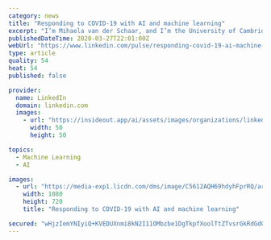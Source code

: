```yaml
---
category: news
title: "Responding to COVID-19 with AI and machine learning"
excerpt: "I’m Mihaela van der Schaar, and I’m the University of Cambridge’s John Humphrey Plummer Professor of AI and machine learning in Medicine. I’m also a Turing Fellow, and Chancellor’s Professor at UCLA. Today I published a perspective paper on COVID-19. The paper is co-authored with members of the Cambridge Centre for AI in Medicine ..."
publishedDateTime: 2020-03-27T22:01:00Z
webUrl: "https://www.linkedin.com/pulse/responding-covid-19-ai-machine-learning-mihaela-van-der-schaar/"
type: article
quality: 54
heat: 54
published: false

provider:
  name: LinkedIn
  domain: linkedin.com
  images:
    - url: "https://insideout.app/ai/assets/images/organizations/linkedin.com-50x50.jpg"
      width: 50
      height: 50

topics:
  - Machine Learning
  - AI

images:
  - url: "https://media-exp1.licdn.com/dms/image/C5612AQH69hdyhFprRQ/article-cover_image-shrink_720_1280/0?e=1590624000&v=beta&t=EnJMkdpwZsMPI09mAHIq1TaD6jxJqKUKACzkla1zYdw"
    width: 1080
    height: 720
    title: "Responding to COVID-19 with AI and machine learning"

secured: "wHjzIemYNIyiQ+KVEDUXnmi8kN2I11OMbzbe1DgTkpfXoolTtZTvsrGkRdGdGECbIRhG+Nlb3BQ08d92iydFodPuccxAo1w3dw6C4Kqa8sAna3NBvlDzSWGvy2esZj2u/y7KGDYtWdEP7Zg6c7oDPkmboFdM+V173l8QiznSHMy0wFYs8sTNby2nmIzxViWmI25+DRz+sSD9ljCuPesKeK3mfIFQH1/KbN9Iufwyv0Pi0Piy2RSLmu1Y5mZJyQKwCpy2kTkqKV/LXUa3VTJtwoo8ZGENGn9tCHNUCEUi1rAANbPp3sDiQOdql9RRPsmcrwD9XDwtB8fZCzkYp5iLTysDDto2cSR/Cc7X+rmvI6hhB1p3zcucWKjaafdqKT32YEfD0uv1X+YwIqbhcvjqBE2ZB8pg+PjRNQeLY0G/fh3JmF6K9JhQudi8ChS3H837m52evKWGBBmusPn/AcjDcx0ilcyBVgj83n5G7MCyBbU=;gP7FXR1ZAvOjgtGW40LWsw=="
---
```


